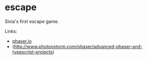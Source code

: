 # escape
Sivia's first escape game.

Links:
* [phaser.io](http://phaser.io)
* (http://www.photonstorm.com/phaser/advanced-phaser-and-typescript-projects)
